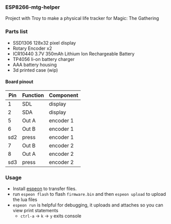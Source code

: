 ### ESP8266-mtg-helper

Project with Troy to make a physical life tracker for Magic: The Gathering

### Parts list
- SSD1306 128x32 pixel display
- Rotary Encoder x2
- ICR10440 3.7V 350mAh Lithium Ion Rechargeable Battery
- TP4056 li-on battery charger
- AAA battery housing
- 3d printed case (wip)

#### Board pinout
Pin|Function|Component
--|--|--
1|SDL|display
2|SDA|display
5|Out A|encoder 1
6|Out B|encoder 1
sd2|press|encoder 1
7|Out B|encoder 2
8|Out A|encoder 2
sd3|press|encoder 2

### Usage
- Install [espeon](https://github.com/ryanplusplus/espeon) to transfer files.
- run `espeon flash` to flash `firmware.bin` and then `espeon upload` to upload the lua files
- `espeon run` is helpful for debugging, it uploads and attaches so you can view print statements
  - `ctrl-a` -> `k` -> `y` exits console

